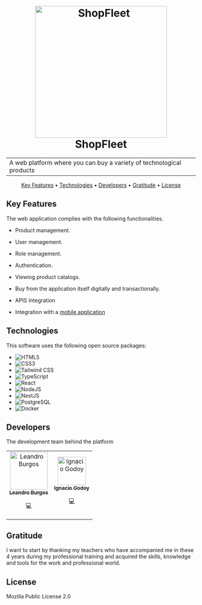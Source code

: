 
<h1 align="center">
  <br>
  <img src="https://i.imgur.com/B07LTHw.png" alt="ShopFleet" width="350" />
  <br>
  ShopFleet
  <br>
</h1>

<table align="center">
  <tr>
    <td>A web platform where you can buy a variety of technological products</td>
  </tr>
</table>

<p align="center">
  <a href="#key-features">Key Features</a> •
  <a href="#technologies">Technologies</a> •
  <a href="#developers">Developers</a> •
  <a href="#gratitude">Gratitude</a> •
  <a href="#license">License</a>
</p>

## Key Features

The web application complies with the following functionalities.

- Product management.

- User management.

- Role management.

- Authentication.

- Viewing product catalogs.

- Buy from the application itself digitally and transactionally.
  
- APIS Integration

- Integration with a [mobile application](https://github.com/lennardscript/ShopFleet-App)

## Technologies

This software uses the following open source packages:

- ![HTML5](https://img.shields.io/badge/HTML5-E34F26.svg?style=for-the-badge&logo=HTML5&logoColor=white)
- ![CSS3](https://img.shields.io/badge/CSS3-1572B6.svg?style=for-the-badge&logo=CSS3&logoColor=white)
- ![Tailwind CSS](https://img.shields.io/badge/Tailwind%20CSS-06B6D4.svg?style=for-the-badge&logo=Tailwind-CSS&logoColor=white)
- ![TypeScript](https://img.shields.io/badge/TypeScript-3178C6.svg?style=for-the-badge&logo=TypeScript&logoColor=white)
- ![React](https://img.shields.io/badge/React-61DAFB.svg?style=for-the-badge&logo=React&logoColor=black)
- ![NodeJS](https://img.shields.io/badge/Node.js-339933.svg?style=for-the-badge&logo=nodedotjs&logoColor=white)
- ![NestJS](https://img.shields.io/badge/NestJS-E0234E?logo=nestjs&logoColor=fff&style=for-the-badge)
- ![PostgreSQL](https://img.shields.io/badge/PostgreSQL-4169E1.svg?style=for-the-badge&logo=PostgreSQL&logoColor=white)
- ![Docker](https://img.shields.io/badge/Docker-2496ED.svg?style=for-the-badge&logo=Docker&logoColor=white)
  
## Developers

The development team behind the platform

<table align="center">
  <tr>
    <td align="center"><a href="https://leaburgos.netlify.app/"><img src="https://i.imgur.com/NhfTbTW.jpeg" width="100px;" alt="Leandro Burgos"/><br /><sub><b>Leandro Burgos</b></sub></a><br /><p title="Code">💻</p></td>
    <td align="center"><a href="#"><img src="https://i.imgur.com/3s5t5UC.png" width="75px;" alt="Ignacio Godoy"/><br /><sub><b>Ignacio Godoy</b></sub></a><br /><p title="Code">💻</p></td>
  </tr>
</table>

## Gratitude

I want to start by thanking my teachers who have accompanied me in these 4 years during my professional training and acquired the skills, knowledge and tools for the work and professional world.

## License

Mozilla Public License 2.0

